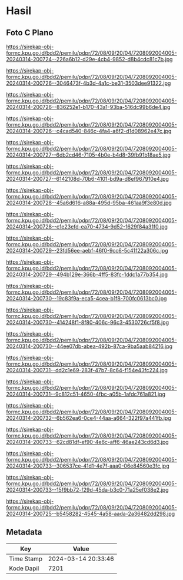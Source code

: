 # Hasil

## Foto C Plano

https://sirekap-obj-formc.kpu.go.id/bdd2/pemilu/pdpr/72/08/09/20/04/7208092004005-20240314-200724--226a6b12-d29e-4cb4-9852-d8b4cdc81c7b.jpg

https://sirekap-obj-formc.kpu.go.id/bdd2/pemilu/pdpr/72/08/09/20/04/7208092004005-20240314-200726--3046473f-4b3d-4a1c-be31-3503dee91322.jpg

https://sirekap-obj-formc.kpu.go.id/bdd2/pemilu/pdpr/72/08/09/20/04/7208092004005-20240314-200726--836252e1-b170-43a1-93ba-516dc99b6de4.jpg

https://sirekap-obj-formc.kpu.go.id/bdd2/pemilu/pdpr/72/08/09/20/04/7208092004005-20240314-200726--c4cad540-846c-4fa4-a6f2-d1d08962e47c.jpg

https://sirekap-obj-formc.kpu.go.id/bdd2/pemilu/pdpr/72/08/09/20/04/7208092004005-20240314-200727--6db2cd46-7105-4b0e-b4d8-39fb91b18ae5.jpg

https://sirekap-obj-formc.kpu.go.id/bdd2/pemilu/pdpr/72/08/09/20/04/7208092004005-20240314-200727--6142108d-70b6-4101-bd9a-d8ef967910e4.jpg

https://sirekap-obj-formc.kpu.go.id/bdd2/pemilu/pdpr/72/08/09/20/04/7208092004005-20240314-200728--45a6d616-a88a-495d-95ba-461aa9f3e80d.jpg

https://sirekap-obj-formc.kpu.go.id/bdd2/pemilu/pdpr/72/08/09/20/04/7208092004005-20240314-200728--c1e23efd-ea70-4734-9d52-1629f84a31f0.jpg

https://sirekap-obj-formc.kpu.go.id/bdd2/pemilu/pdpr/72/08/09/20/04/7208092004005-20240314-200729--23fd56ee-aebf-46f0-9cc6-5c41f22a306c.jpg

https://sirekap-obj-formc.kpu.go.id/bdd2/pemilu/pdpr/72/08/09/20/04/7208092004005-20240314-200729--494b129e-366b-4ff5-83fc-1ddc1a77b354.jpg

https://sirekap-obj-formc.kpu.go.id/bdd2/pemilu/pdpr/72/08/09/20/04/7208092004005-20240314-200730--19c83f9a-eca5-4cea-b1f8-700fc0613bc0.jpg

https://sirekap-obj-formc.kpu.go.id/bdd2/pemilu/pdpr/72/08/09/20/04/7208092004005-20240314-200730--414248f1-8f80-406c-96c3-4530726cf5f8.jpg

https://sirekap-obj-formc.kpu.go.id/bdd2/pemilu/pdpr/72/08/09/20/04/7208092004005-20240314-200730--44ee07db-abea-492b-87ca-9ba5aab84216.jpg

https://sirekap-obj-formc.kpu.go.id/bdd2/pemilu/pdpr/72/08/09/20/04/7208092004005-20240314-200731--dd2c1e69-283f-47b7-8c64-f154e43fc224.jpg

https://sirekap-obj-formc.kpu.go.id/bdd2/pemilu/pdpr/72/08/09/20/04/7208092004005-20240314-200731--9c812c51-4650-4fbc-a05b-1afdc761a821.jpg

https://sirekap-obj-formc.kpu.go.id/bdd2/pemilu/pdpr/72/08/09/20/04/7208092004005-20240314-200732--6b562ea6-0ce4-44aa-a664-322f97a441fb.jpg

https://sirekap-obj-formc.kpu.go.id/bdd2/pemilu/pdpr/72/08/09/20/04/7208092004005-20240314-200733--62cd81df-ef90-4e6c-aff6-46ae243cd6d3.jpg

https://sirekap-obj-formc.kpu.go.id/bdd2/pemilu/pdpr/72/08/09/20/04/7208092004005-20240314-200733--306537ce-41d1-4e7f-aaa0-06e84560e3fc.jpg

https://sirekap-obj-formc.kpu.go.id/bdd2/pemilu/pdpr/72/08/09/20/04/7208092004005-20240314-200733--15f9bb72-f29d-45da-b3c0-71a25ef038e2.jpg

https://sirekap-obj-formc.kpu.go.id/bdd2/pemilu/pdpr/72/08/09/20/04/7208092004005-20240314-200725--b5458282-4545-4a58-aada-2a36482dd298.jpg


## Metadata

| Key        | Value               |
| ---------- | ------------------- |
| Time Stamp | 2024-03-14 20:33:46 |
| Kode Dapil | 7201                |



